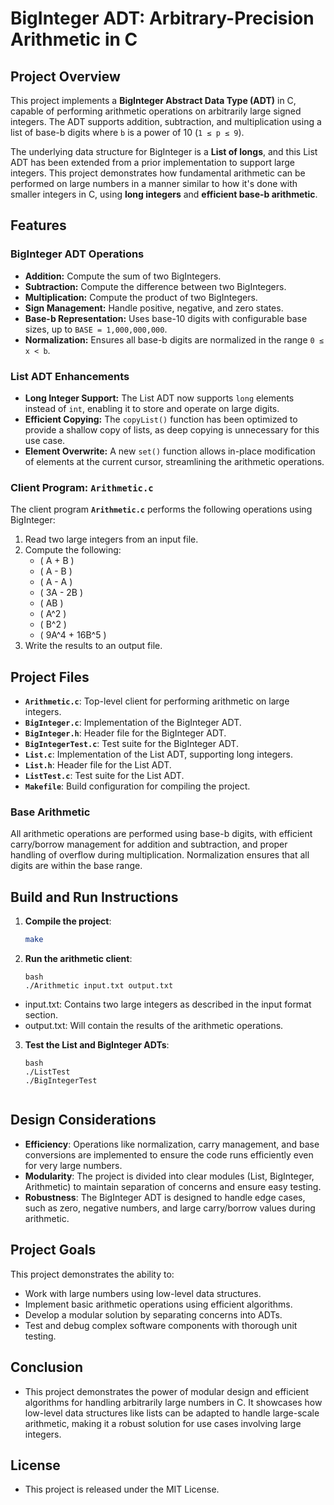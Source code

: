 # BigInteger ADT: Arbitrary-Precision Arithmetic in C

## Project Overview

This project implements a **BigInteger Abstract Data Type (ADT)** in C, capable of performing arithmetic operations on arbitrarily large signed integers. The ADT supports addition, subtraction, and multiplication using a list of base-b digits where `b` is a power of 10 (`1 ≤ p ≤ 9`).

The underlying data structure for BigInteger is a **List of longs**, and this List ADT has been extended from a prior implementation to support large integers. This project demonstrates how fundamental arithmetic can be performed on large numbers in a manner similar to how it's done with smaller integers in C, using **long integers** and **efficient base-b arithmetic**.

## Features

### BigInteger ADT Operations

- **Addition:** Compute the sum of two BigIntegers.
- **Subtraction:** Compute the difference between two BigIntegers.
- **Multiplication:** Compute the product of two BigIntegers.
- **Sign Management:** Handle positive, negative, and zero states.
- **Base-b Representation:** Uses base-10 digits with configurable base sizes, up to `BASE = 1,000,000,000`.
- **Normalization:** Ensures all base-b digits are normalized in the range `0 ≤ x < b`.

### List ADT Enhancements

- **Long Integer Support:** The List ADT now supports `long` elements instead of `int`, enabling it to store and operate on large digits.
- **Efficient Copying:** The `copyList()` function has been optimized to provide a shallow copy of lists, as deep copying is unnecessary for this use case.
- **Element Overwrite:** A new `set()` function allows in-place modification of elements at the current cursor, streamlining the arithmetic operations.

### Client Program: `Arithmetic.c`

The client program **`Arithmetic.c`** performs the following operations using BigInteger:

1. Read two large integers from an input file.
2. Compute the following:
   - \( A + B \)
   - \( A - B \)
   - \( A - A \)
   - \( 3A - 2B \)
   - \( AB \)
   - \( A^2 \)
   - \( B^2 \)
   - \( 9A^4 + 16B^5 \)
3. Write the results to an output file.

## Project Files

- **`Arithmetic.c`**: Top-level client for performing arithmetic on large integers.
- **`BigInteger.c`**: Implementation of the BigInteger ADT.
- **`BigInteger.h`**: Header file for the BigInteger ADT.
- **`BigIntegerTest.c`**: Test suite for the BigInteger ADT.
- **`List.c`**: Implementation of the List ADT, supporting long integers.
- **`List.h`**: Header file for the List ADT.
- **`ListTest.c`**: Test suite for the List ADT.
- **`Makefile`**: Build configuration for compiling the project.


### Base Arithmetic

All arithmetic operations are performed using base-b digits, with efficient carry/borrow management for addition and subtraction, and proper handling of overflow during multiplication. Normalization ensures that all digits are within the base range.

## Build and Run Instructions

1. **Compile the project**:
   ```bash
   make

2. **Run the arithmetic client**:
   ````
   bash
   ./Arithmetic input.txt output.txt

- input.txt: Contains two large integers as described in the input format section.
- output.txt: Will contain the results of the arithmetic operations.

3. **Test the List and BigInteger ADTs**:
   ```
   bash
   ./ListTest
   ./BigIntegerTest


## Design Considerations
- **Efficiency**: Operations like normalization, carry management, and base conversions are implemented to ensure the code runs efficiently even for very large numbers.
- **Modularity**: The project is divided into clear modules (List, BigInteger, Arithmetic) to maintain separation of concerns and ensure easy testing.
- **Robustness**: The BigInteger ADT is designed to handle edge cases, such as zero, negative numbers, and large carry/borrow values during arithmetic.

## Project Goals
This project demonstrates the ability to:
- Work with large numbers using low-level data structures.
- Implement basic arithmetic operations using efficient algorithms.
- Develop a modular solution by separating concerns into ADTs.
- Test and debug complex software components with thorough unit testing.

## Conclusion
- This project demonstrates the power of modular design and efficient algorithms for handling arbitrarily large numbers in C. It showcases how low-level data structures like lists can be adapted to handle large-scale arithmetic, making it a robust solution for use cases involving large integers.

## License
- This project is released under the MIT License.
